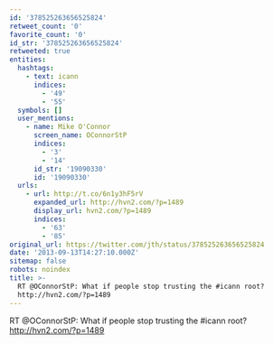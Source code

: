 ```yaml
---
id: '378525263656525824'
retweet_count: '0'
favorite_count: '0'
id_str: '378525263656525824'
retweeted: true
entities:
  hashtags:
    - text: icann
      indices:
        - '49'
        - '55'
  symbols: []
  user_mentions:
    - name: Mike O'Connor
      screen_name: OConnorStP
      indices:
        - '3'
        - '14'
      id_str: '19090330'
      id: '19090330'
  urls:
    - url: http://t.co/6n1y3hF5rV
      expanded_url: http://hvn2.com/?p=1489
      display_url: hvn2.com/?p=1489
      indices:
        - '63'
        - '85'
original_url: https://twitter.com/jth/status/378525263656525824
date: '2013-09-13T14:27:10.000Z'
sitemap: false
robots: noindex
title: >-
  RT @OConnorStP: What if people stop trusting the #icann root? 
  http://hvn2.com/?p=1489
---
```


RT @OConnorStP: What if people stop trusting the #icann root?  http://hvn2.com/?p=1489